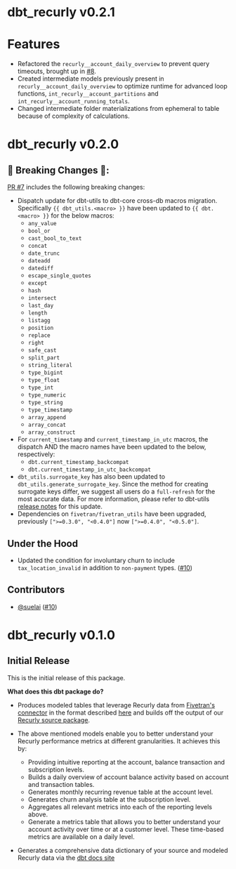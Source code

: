 
# dbt_recurly v0.2.1
# Features  
- Refactored the `recurly__account_daily_overview` to prevent query timeouts, brought up in [#8](https://github.com/fivetran/dbt_recurly/issues/8).
- Created intermediate models previously present in `recurly__account_daily_overview` to optimize runtime for advanced loop functions, `int_recurly__account_partitions` and `int_recurly__account_running_totals`. 
- Changed intermediate folder materializations from ephemeral to table because of complexity of calculations. 

# dbt_recurly v0.2.0
## 🚨 Breaking Changes 🚨:
[PR #7](https://github.com/fivetran/dbt_recurly/pull/7) includes the following breaking changes:
- Dispatch update for dbt-utils to dbt-core cross-db macros migration. Specifically `{{ dbt_utils.<macro> }}` have been updated to `{{ dbt.<macro> }}` for the below macros:
    - `any_value`
    - `bool_or`
    - `cast_bool_to_text`
    - `concat`
    - `date_trunc`
    - `dateadd`
    - `datediff`
    - `escape_single_quotes`
    - `except`
    - `hash`
    - `intersect`
    - `last_day`
    - `length`
    - `listagg`
    - `position`
    - `replace`
    - `right`
    - `safe_cast`
    - `split_part`
    - `string_literal`
    - `type_bigint`
    - `type_float`
    - `type_int`
    - `type_numeric`
    - `type_string`
    - `type_timestamp`
    - `array_append`
    - `array_concat`
    - `array_construct`
- For `current_timestamp` and `current_timestamp_in_utc` macros, the dispatch AND the macro names have been updated to the below, respectively:
    - `dbt.current_timestamp_backcompat`
    - `dbt.current_timestamp_in_utc_backcompat`
- `dbt_utils.surrogate_key` has also been updated to `dbt_utils.generate_surrogate_key`. Since the method for creating surrogate keys differ, we suggest all users do a `full-refresh` for the most accurate data. For more information, please refer to dbt-utils [release notes](https://github.com/dbt-labs/dbt-utils/releases) for this update.
- Dependencies on `fivetran/fivetran_utils` have been upgraded, previously `[">=0.3.0", "<0.4.0"]` now `[">=0.4.0", "<0.5.0"]`.

## Under the Hood
- Updated the condition for involuntary churn to include `tax_location_invalid` in addition to `non-payment` types. ([#10](https://github.com/fivetran/dbt_recurly/pull/10))

## Contributors
- [@suelai](https://github.com/suelai) ([#10](https://github.com/fivetran/dbt_recurly/pull/10))

# dbt_recurly v0.1.0

## Initial Release
This is the initial release of this package. 

__What does this dbt package do?__
- Produces modeled tables that leverage Recurly data from [Fivetran's connector](https://fivetran.com/docs/applications/recurly) in the format described [here](https://fivetran.com/docs/applications/recurly#schemainformation) and builds off the output of our [Recurly source package](https://github.com/fivetran/dbt_recurly_source).

- The above mentioned models enable you to better understand your Recurly performance metrics at different granularities. It achieves this by:
  - Providing intuitive reporting at the account, balance transaction and subscription levels.
  - Builds a daily overview of account balance activity based on account and transaction tables.
  - Generates monthly recurring revenue table at the account level.
  - Generates churn analysis table at the subscription level.
  - Aggregates all relevant metrics into each of the reporting levels above.
  - Generate a metrics table that allows you to better understand your account activity over time or at a customer level. These time-based metrics are available on a daily level.
- Generates a comprehensive data dictionary of your source and modeled Recurly data via the [dbt docs site](fivetran.github.io/dbt_recurly/)